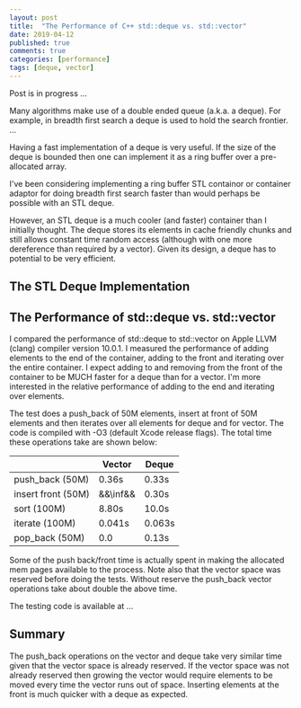 ```yaml
---
layout: post
title:  "The Performance of C++ std::deque vs. std::vector"
date: 2019-04-12
published: true
comments: true
categories: [performance]
tags: [deque, vector]
---
```


Post is in progress ...

<script src='https://cdnjs.cloudflare.com/ajax/libs/mathjax/2.7.5/latest.js?config=TeX-MML-AM_CHTML' async></script>

Many algorithms make use of a double ended queue (a.k.a. a deque). For example, in breadth first search a deque is used to hold the search frontier. ...

Having a fast implementation of a deque is very useful. If the size of the deque is bounded then one can implement it as a ring buffer over a pre-allocated array.

I've been considering implementing a ring buffer STL containor or container adaptor for doing breadth first search faster than would perhaps be possible with an STL deque.

However, an STL deque is a much cooler (and faster) container than I initially thought. The deque stores its elements in cache friendly chunks and still allows constant time random access (although with one more dereference than required by a vector). Given its design, a deque has to potential to be very efficient.

## The STL Deque Implementation

## The Performance of std::deque vs. std::vector
I compared the performance of std::deque to std::vector on Apple LLVM (clang) compiler version 10.0.1. I measured the performance of adding elements to the end of the container, adding to the front and iterating over the entire container. I expect adding to and removing from the front of the container to be MUCH faster for a deque than for a vector. I'm more interested in the relative performance of adding to the end and iterating over elements.

The test does a push_back of 50M elements, insert at front of 50M elements and then iterates over all elements for deque and for vector. The code is compiled with -O3 (default Xcode release flags). The total time these operations take are shown below:

|                    |  Vector  |  Deque   |
|--------------------|----------|----------|
| push_back (50M)    | 0.36s    | 0.33s    |
| insert front (50M) | &&\inf&& | 0.30s    |
| sort (100M)        | 8.80s    | 10.0s    |
| iterate (100M)     | 0.041s   | 0.063s   |
| pop_back (50M)     | 0.0      | 0.13s    |

Some of the push back/front time is actually spent in making the allocated mem pages available to the process. Note also that the vector space was reserved before doing the tests. Without reserve the push_back vector operations take about double the above time.

The testing code is available at ...

## Summary
The push_back operations on the vector and deque take very similar time given that the vector space is already reserved. If the vector space was not already reserved then growing the vector would require elements to be moved every time the vector runs out of space. Inserting elements at the front is much quicker with a deque as expected.
